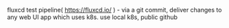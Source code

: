 fluxcd test pipeline( https://fluxcd.io/ ) - via a git commit, deliver changes to any web UI app which uses k8s.
use local k8s, public github